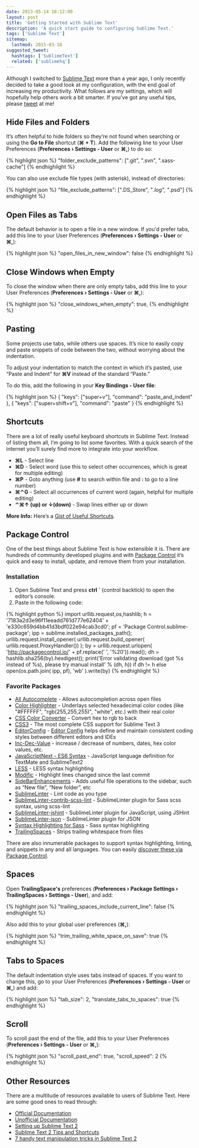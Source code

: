 ```yaml
---
date: 2013-05-14 16:12:00
layout: post
title: 'Getting Started with Sublime Text'
description: 'A quick start guide to configuring Sublime Text.'
tags: ['Sublime Text']
sitemap:
  lastmod: 2015-03-18
suggested_tweet:
  hashtags: ['SublimeText']
  related: ['sublimehq']
---
```


Although I switched to [Sublime Text](http://www.sublimetext.com/) more than a year ago, I only recently decided to take a good look at my configuration, with the end goal of increasing my productivity. What follows are my settings, which will hopefully help others work a bit smarter. If you’ve got any useful tips, please [tweet](https://twitter.com/davidensinger) at me!

## Hide Files and Folders
It’s often helpful to hide folders so they’re not found when searching or using the **Go to File** shortcut (**⌘ + T**). Add the following line to your User Preferences (**Preferences › Settings - User** or **⌘,**) to do so:

{% highlight json %}
"folder_exclude_patterns": [".git", ".svn", ".sass-cache"]
{% endhighlight %}

You can also use exclude file types (with asterisk), instead of directories:

{% highlight json %}
"file_exclude_patterns": [".DS_Store", "*.log", "*.psd"]
{% endhighlight %}

## Open Files as Tabs

The default behavior is to open a file in a new window. If you'd prefer tabs, add this line to your User Preferences (**Preferences › Settings - User** or **⌘,**):

{% highlight json %}
"open_files_in_new_window": false
{% endhighlight %}

## Close Windows when Empty

To close the window when there are only empty tabs, add this line to your User Preferences (**Preferences › Settings - User** or **⌘,**):

{% highlight json %}
"close_windows_when_empty": true,
{% endhighlight %}

## Pasting
Some projects use tabs, while others use spaces. It’s nice to easily copy and paste snippets of code between the two, without worrying about the indentation.

To adjust your indentation to match the context in which it’s pasted, use “Paste and Indent” for **⌘V** instead of the standard “Paste.”

To do this, add the following in your **Key Bindings - User file**:

{% highlight json %}
{ "keys": ["super+v"], "command": "paste_and_indent" },
{ "keys": ["super+shift+v"], "command": "paste" }
{% endhighlight %}

## Shortcuts
There are a lot of really useful keyboard shortcuts in Sublime Text. Instead of listing them all, I’m going to list some favorites. With a quick search of the internet you’ll surely find more to integrate into your workflow.

- **⌘L** - Select line
- **⌘D** - Select word (use this to select other occurrences, which is great for multiple editing)
- **⌘P** - Goto anything (use **#** to search within file and **:** to go to a line number)
- **⌘⌃G** - Select all occurrences of current word (again, helpful for multiple editing)
- **⌃⌘↑ (up) or ↓(down)** - Swap lines either up or down

<div class="yellow-box">
  <p><strong>More Info:</strong> Here’s a <a href="https://gist.github.com/lucasfais/1207002">Gist of Useful Shortcuts</a>.</p>
</div>

## Package Control
One of the best things about Sublime Text is how extensible it is. There are hundreds of community developed plugins and with [Package Control](https://sublime.wbond.net/) it’s quick and easy to install, update, and remove them from your installation.

### Installation

1. Open Sublime Text and press **ctrl `** (control backtick) to open the editor’s console.
2. Paste in the following code:

{% highlight python %}
import urllib.request,os,hashlib; h = '7183a2d3e96f11eeadd761d777e62404' + 'e330c659d4bb41d3bdf022e94cab3cd0'; pf = 'Package Control.sublime-package'; ipp = sublime.installed_packages_path(); urllib.request.install_opener( urllib.request.build_opener( urllib.request.ProxyHandler()) ); by = urllib.request.urlopen( 'http://packagecontrol.io/' + pf.replace(' ', '%20')).read(); dh = hashlib.sha256(by).hexdigest(); print('Error validating download (got %s instead of %s), please try manual install' % (dh, h)) if dh != h else open(os.path.join( ipp, pf), 'wb' ).write(by)
{% endhighlight %}

### Favorite Packages

- [All Autocomplete](https://sublime.wbond.net/packages/All%20Autocomplete) - Allows autocompletion across open files
- [Color Highlighter](https://sublime.wbond.net/packages/Color%20Highlighter) - Underlays selected hexadecimal color codes (like "#FFFFFF", "rgb(255,255,255)", "white", etc.) with their real color
- [CSS Color Converter](https://sublime.wbond.net/packages/CSS%20Color%20Converter) - Convert hex to rgb to back
- [CSS3](https://sublime.wbond.net/packages/CSS3) - The most complete CSS support for Sublime Text 3
- [EditorConfig](https://sublime.wbond.net/packages/EditorConfig) - [Editor Config](http://editorconfig.org/) helps define and maintain consistent coding styles between different editors and IDEs
- [Inc-Dec-Value](https://sublime.wbond.net/packages/Inc-Dec-Value) - increase / decrease of numbers, dates, hex color values, etc.
- [Java​Script​Next - ES6 Syntax](https://sublime.wbond.net/packages/JavaScriptNext%20-%20ES6%20Syntax) - JavaScript language definition for TextMate and SublimeText2
- [LESS](https://sublime.wbond.net/packages/LESS) - LESS syntax highlighting
- [Modific](https://sublime.wbond.net/packages/Modific) - Highlight lines changed since the last commit
- [SideBarEnhancements](https://sublime.wbond.net/packages/SideBarEnhancements) - Adds useful file operations to the sidebar, such as “New file”, “New folder”, etc
- [SublimeLinter](https://sublime.wbond.net/packages/SublimeLinter) - Lint code as you type
- [Sublime​Linter-contrib-scss-lint](https://sublime.wbond.net/packages/SublimeLinter-contrib-scss-lint) - SublimeLinter plugin for Sass scss syntax, using scss-lint
- [Sublime​Linter-jshint](https://sublime.wbond.net/packages/SublimeLinter-jshint) - SublimeLinter plugin for JavaScript, using JSHint
- [Sublime​Linter-json](https://sublime.wbond.net/packages/SublimeLinter-csslint) - SublimeLinter plugin for JSON
- [Syntax Highlighting for Sass](https://sublime.wbond.net/packages/Syntax%20Highlighting%20for%20Sass) - Sass syntax highlighting
- [TrailingSpaces](https://sublime.wbond.net/packages/TrailingSpaces) - Strips trailing whitespace from files

There are also innumerable packages to support syntax highlighting, linting, and snippets in any and all languages. You can easily [discover these via Package Control](https://sublime.wbond.net/).

## Spaces
Open **TrailingSpace's** preferences (**Preferences › Package Settings › TrailingSpaces › Settings - User**), and add:

{% highlight json %}
"trailing_spaces_include_current_line": false
{% endhighlight %}

Also add this to your global user preferences (**⌘,**):

{% highlight json %}
"trim_trailing_white_space_on_save": true
{% endhighlight %}

## Tabs to Spaces
The default indentation style uses tabs instead of spaces. If you want to change this, go to your User Preferences (**Preferences › Settings - User** or **⌘,**) and add:

{% highlight json %}
"tab_size": 2,
"translate_tabs_to_spaces": true
{% endhighlight %}

## Scroll
To scroll past the end of the file, add this to your User Preferences (**Preferences › Settings - User** or **⌘,**):

{% highlight json %}
"scroll_past_end": true,
"scroll_speed": 2
{% endhighlight %}

## Other Resources
There are a multitude of resources available to users of Sublime Text. Here are some good ones to read through:

- [Official Documentation](http://www.sublimetext.com/docs/2/)
- [Unofficial Documentation](http://docs.sublimetext.info/en/latest/index.html)
- [Setting up Sublime Text 2](http://blog.alexmaccaw.com/sublime-text)
- [Sublime Text 2 Tips and Shortcuts](http://robdodson.me/blog/2012/06/23/sublime-text-2-tips-and-shortcuts/)
- [7 handy text manipulation tricks in Sublime Text 2](http://whiletruecode.com/post/7-handy-text-manipulation-tricks-sublime-text-2)

